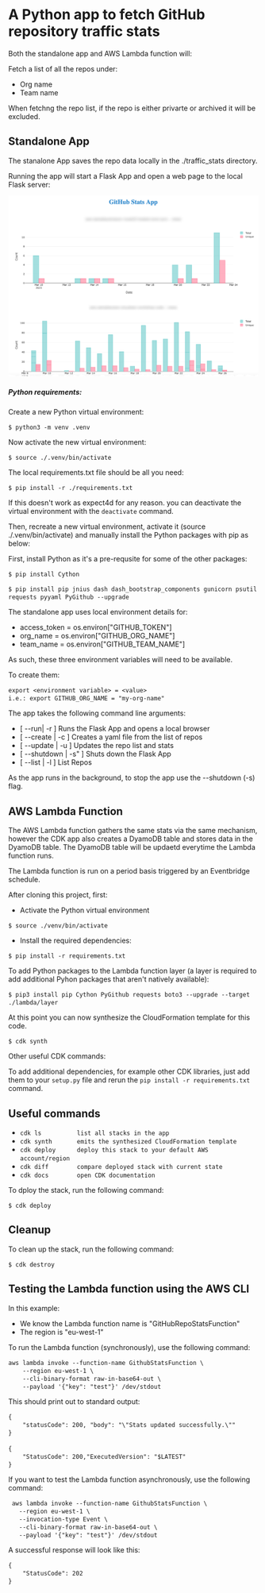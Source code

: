 # A Python app to fetch GitHub repository traffic stats

Both the standalone app and AWS Lambda function will:

Fetch a list of all the repos under:

- Org name
- Team name

When fetchng the repo list, if the repo is either privarte or archived it will be excluded.

## Standalone App

The stanalone App saves the repo data locally in the ./traffic_stats directory.

Running the app will start a Flask App and open a web page to the local Flask server:

![GitHub Stats App View](./images/GitHubStatsApp.png)

##### Python requirements:

Create a new Python virtual environment:

```
$ python3 -m venv .venv
```

Now activate the new virtual environment:

```
$ source ./.venv/bin/activate
```

The local requirements.txt file should be all you need:

```
$ pip install -r ./requirements.txt
```

If this doesn't work as expect4d for any reason. you can deactivate the virtual environment with the `deactivate` command.

Then, recreate a new virtual environment, activate it (source ./.venv/bin/activate) and manually install the Python packages with pip as below:

First, install Python as it's a pre-requsite for some of the other packages:

```
$ pip install Cython
```

```
$ pip install pip jnius dash dash_bootstrap_components gunicorn psutil requests pyyaml PyGithub --upgrade
```
The standalone app uses local environment details for:

- access_token = os.environ["GITHUB_TOKEN"]
- org_name = os.environ["GITHUB_ORG_NAME"]
- team_name = os.environ["GITHUB_TEAM_NAME"]

As such, these three environment variables will need to be available. 

To create them:

```
export <environment variable> = <value>
i.e.: export GITHUB_ORG_NAME = "my-org-name"
```

The app takes the following command line arguments:

- [ --run| -r ]  Runs the Flask App and opens a local browser
- [ --create | -c ] Creates a yaml file from the list of repos
- [ --update | -u ] Updates the repo list and stats
- [ --shutdown | -s" ] Shuts down the Flask App
- [ --list | -l ] List Repos

As the app runs in the background, to stop the app use the --shutdown (-s) flag.

## AWS Lambda Function

The AWS Lambda function gathers the same stats via the same mechanism, however the CDK app also creates a DyamoDB table and stores data in the DyamoDB table. The DyamoDB table will be updaetd everytime the Lambda function runs.

The Lambda function is run on a period basis triggered by an Eventbridge schedule.

After cloning this project, first:

- Activate the Python virtual environment

```
$ source ./venv/bin/activate
```

- Install the required dependencies:

```
$ pip install -r requirements.txt
```

To add Python packages to the Lambda function layer (a layer is required to add additional Pyhon packages that aren't natively available):

```
$ pip3 install pip Cython PyGithub requests boto3 --upgrade --target ./lambda/layer
```

At this point you can now synthesize the CloudFormation template for this code.

```
$ cdk synth
```

Other useful CDK commands:

To add additional dependencies, for example other CDK libraries, just add
them to your `setup.py` file and rerun the `pip install -r requirements.txt`
command.

## Useful commands

 * `cdk ls          list all stacks in the app`
 * `cdk synth       emits the synthesized CloudFormation template`
 * `cdk deploy      deploy this stack to your default AWS account/region`
 * `cdk diff        compare deployed stack with current state`
 * `cdk docs        open CDK documentation`

To dploy the stack, run the following command:

```
$ cdk deploy
```



## Cleanup

To clean up the stack, run the following command:

```
$ cdk destroy
```



## Testing the Lambda function using the AWS CLI

In this example: 
- We know the Lambda function name is "GitHubRepoStatsFunction" 
- The region is "eu-west-1"

To run the Lambda function (synchronously), use the following command:

```
aws lambda invoke --function-name GithubStatsFunction \
    --region eu-west-1 \
    --cli-binary-format raw-in-base64-out \
    --payload '{"key": "test"}' /dev/stdout
```

This should print out to standard output:

```
{
	"statusCode": 200, "body": "\"Stats updated successfully.\""
}

{
	"StatusCode": 200,"ExecutedVersion": "$LATEST"
}
```

If you want to test the Lambda function asynchronously, use the following command:

```
 aws lambda invoke --function-name GithubStatsFunction \
   --region eu-west-1 \
   --invocation-type Event \
   --cli-binary-format raw-in-base64-out \
   --payload '{"key": "test"}' /dev/stdout
```

A successful response will look like this:

```
{
    "StatusCode": 202
}
```
